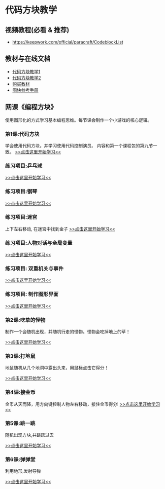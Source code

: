 # 代码方块教学

## 视频教程(必看 & 推荐)
- https://keepwork.com/official/paracraft/CodeblockList

## 教材与在线文档
- [代码方块教学1](https://keepwork.com/official/docs/UserGuide/coding/codeblock1)
- [代码方块教学2](https://keepwork.com/official/docs/UserGuide/coding/codeblock2)
- [购买教材](https://keepwork.com/s/textbook)
- [图块参考手册](https://keepwork.com/official/docs/references/codeblock_quick_ref)

## 网课《编程方块》
使用图形化的方式学习基本编程思维。每节课会制作一个小游戏的核心逻辑。

### 第1课:代码方块
学会使用代码方块，并学习使用代码控制演员。 内容和第一个课程包的第九节一致。
[>>点击这里开始学习<<](/kecheng/cs/codeblock/codeblock)

### 练习项目:乒乓球
[>>点击这里开始学习<<](/kecheng/cs/codeblock/pingpong)

### 练习项目:钢琴
[>>点击这里开始学习<<](/kecheng/cs/codeblock/piano)

### 练习项目:迷宫
上下左右移动, 在迷宫中找到金子
[>>点击这里开始学习<<](/kecheng/cs/codeblock/maze)

### 练习项目:人物对话与全局变量
[>>点击这里开始学习<<](/kecheng/cs/codeblock/ask_and_global)

### 练习项目: 双重机关与事件
[>>点击这里开始学习<<](/kecheng/cs/codeblock/lock_and_event)

### 练习项目: 制作图形界面
[>>点击这里开始学习<<](/kecheng/cs/codeblock/gui)

### 第2课:吃草的怪物
制作一个会随机出现，并随机行走的怪物。怪物会吃掉地上的草！

[>>点击这里开始学习<<](/kecheng/cs/codeblock/monster)

### 第3课:打地鼠
地鼠随机从几个地洞中露出头来，用鼠标点击它得分！

[>>点击这里开始学习<<](/kecheng/cs/codeblock/hitme)

### 第4课:接金币
金币从天而降，用方向键控制人物左右移动，接住金币得分!
[>>点击这里开始学习<<](/kecheng/cs/codeblock/catchme)


### 第5课:跳一跳
随机出现方块,并跳跃过去

[>>点击这里开始学习<<](/kecheng/cs/codeblock/jumpjump)

### 第6课:弹弹堂
利用地形,发射导弹

[>>点击这里开始学习<<](/kecheng/cs/codeblock/bomber)